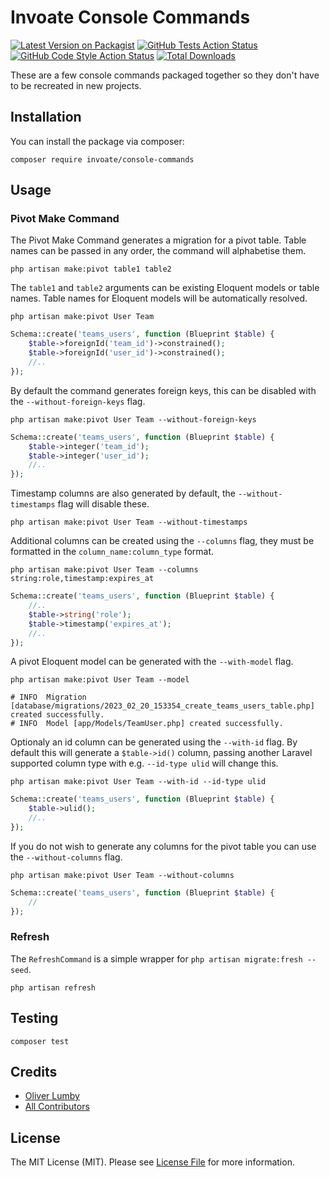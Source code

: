 # Invoate Console Commands

[![Latest Version on Packagist](https://img.shields.io/packagist/v/invoate/console-commands.svg?style=flat-square)](https://packagist.org/packages/invoate/console-commands)
[![GitHub Tests Action Status](https://img.shields.io/github/actions/workflow/status/invoate/console-commands/run-tests.yml?branch=main&label=tests&style=flat-square)](https://github.com/invoate/console-commands/actions?query=workflow%3Arun-tests+branch%3Amain)
[![GitHub Code Style Action Status](https://img.shields.io/github/actions/workflow/status/invoate/console-commands/fix-php-code-style-issues.yml?branch=main&label=code%20style&style=flat-square)](https://github.com/invoate/console-commands/actions?query=workflow%3A"Fix+PHP+code+style+issues"+branch%3Amain)
[![Total Downloads](https://img.shields.io/packagist/dt/invoate/console-commands.svg?style=flat-square)](https://packagist.org/packages/invoate/console-commands)

These are a few console commands packaged together so they don't have to be recreated in new projects.

## Installation

You can install the package via composer:

```shell
composer require invoate/console-commands
```

## Usage

### Pivot Make Command

The Pivot Make Command generates a migration for a pivot table. Table names can be passed in any order, the command will alphabetise them.

```shell
php artisan make:pivot table1 table2
```

The `table1` and `table2` arguments can be existing Eloquent models or table names. Table names for Eloquent models will be automatically resolved.

```shell
php artisan make:pivot User Team
```
```php
Schema::create('teams_users', function (Blueprint $table) {
    $table->foreignId('team_id')->constrained();
    $table->foreignId('user_id')->constrained();
    //..
});
```

By default the command generates foreign keys, this can be disabled with the `--without-foreign-keys` flag.

```shell
php artisan make:pivot User Team --without-foreign-keys
```
```php
Schema::create('teams_users', function (Blueprint $table) {
    $table->integer('team_id');
    $table->integer('user_id');
    //..
});
```

Timestamp columns are also generated by default, the `--without-timestamps` flag will disable these.

```shell
php artisan make:pivot User Team --without-timestamps
```

Additional columns can be created using the `--columns` flag, they must be formatted in the `column_name:column_type` format.

```shell
php artisan make:pivot User Team --columns string:role,timestamp:expires_at
```
```php
Schema::create('teams_users', function (Blueprint $table) {
    //..
    $table->string('role');
    $table->timestamp('expires_at');
    //..
});
```

A pivot Eloquent model can be generated with the `--with-model` flag.

```shell
php artisan make:pivot User Team --model

# INFO  Migration [database/migrations/2023_02_20_153354_create_teams_users_table.php] created successfully.
# INFO  Model [app/Models/TeamUser.php] created successfully.
```

Optionaly an id column can be generated using the `--with-id` flag. By default this will generate a `$table->id()` column, passing another Laravel supported column type with e.g. `--id-type ulid` will change this.

```shell
php artisan make:pivot User Team --with-id --id-type ulid
```
```php
Schema::create('teams_users', function (Blueprint $table) {
    $table->ulid();
    //..
});
```

If you do not wish to generate any columns for the pivot table you can use the `--without-columns` flag.

```shell
php artisan make:pivot User Team --without-columns
```
```php
Schema::create('teams_users', function (Blueprint $table) {
    //
});
```

### Refresh

The `RefreshCommand` is a simple wrapper for `php artisan migrate:fresh --seed`.

```shell
php artisan refresh
```

## Testing

```shell
composer test
```

## Credits

- [Oliver Lumby](https://github.com/olumby)
- [All Contributors](../../contributors)

## License

The MIT License (MIT). Please see [License File](LICENSE.md) for more information.
